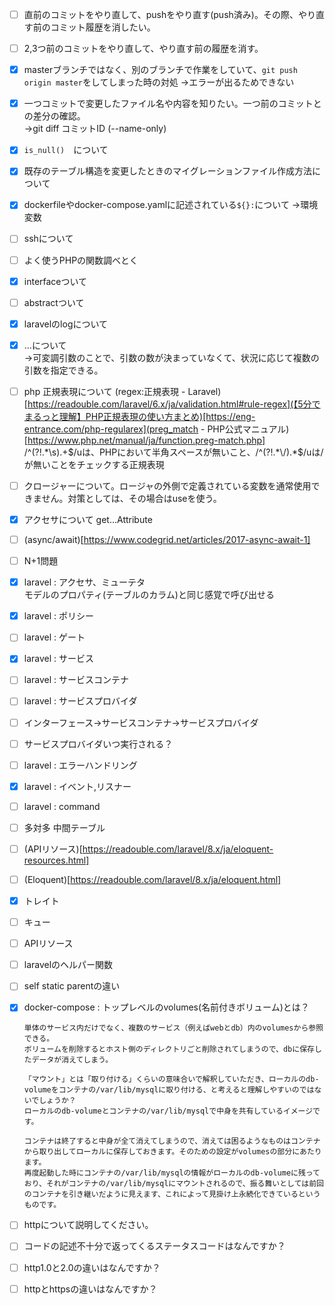 - [ ] 直前のコミットをやり直して、pushをやり直す(push済み)。その際、やり直す前のコミット履歴を消したい。
- [ ] 2,3つ前のコミットをやり直して、やり直す前の履歴を消す。
- [X] masterブランチではなく、別のブランチで作業をしていて、`git push origin master`をしてしまった時の対処
->エラーが出るためできない
- [X] 一つコミットで変更したファイル名や内容を知りたい。一つ前のコミットとの差分の確認。  
->git diff コミットID (--name-only)
- [X] `is_null()`　について
- [X] 既存のテーブル構造を変更したときのマイグレーションファイル作成方法について
- [X] dockerfileやdocker-compose.yamlに記述されている`${}:`について
->環境変数
- [ ] sshについて
- [ ] よく使うPHPの関数調べとく
- [X] interfaceついて
- [ ] abstractついて
- [X] laravelのlogについて
- [X] ...について  
    ->可変調引数のことで、引数の数が決まっていなくて、状況に応じて複数の引数を指定できる。
- [ ] php 正規表現について (regex:正規表現 - Laravel)[https://readouble.com/laravel/6.x/ja/validation.html#rule-regex](【5分でまるっと理解】PHP正規表現の使い方まとめ)[https://eng-entrance.com/php-regularex](preg_match - PHP公式マニュアル)[https://www.php.net/manual/ja/function.preg-match.php]  
/^(?!.*\s).+$/uは、PHPにおいて半角スペースが無いこと、/^(?!.*\/).*$/uは/が無いことをチェックする正規表現  
- [ ] クロージャーについて。ロージャの外側で定義されている変数を通常使用できません。対策としては、その場合はuseを使う。  
- [X] アクセサについて get...Attribute
- [ ] (async/await)[https://www.codegrid.net/articles/2017-async-await-1]  
- [ ] N+1問題
- [X] laravel : アクセサ、ミューテタ  
モデルのプロパティ(テーブルのカラム)と同じ感覚で呼び出せる  
- [X] laravel : ポリシー
- [ ] laravel : ゲート
- [X] laravel : サービス
- [ ] laravel : サービスコンテナ
- [ ] laravel : サービスプロバイダ
- [ ] インターフェース->サービスコンテナ->サービスプロバイダ
- [ ] サービスプロバイダいつ実行される？
- [ ] laravel : エラーハンドリング
- [X] laravel : イベント,リスナー
- [ ] laravel : command
- [ ] 多対多 中間テーブル
- [ ] (APIリソース)[https://readouble.com/laravel/8.x/ja/eloquent-resources.html]
- [ ] (Eloquent)[https://readouble.com/laravel/8.x/ja/eloquent.html]
- [X] トレイト
- [ ] キュー
- [ ] APIリソース
- [ ] laravelのヘルパー関数
- [ ] self static parentの違い
- [X] docker-compose : トップレベルのvolumes(名前付きボリューム)とは？  
    ```
    単体のサービス内だけでなく、複数のサービス（例えばwebとdb）内のvolumesから参照できる。  
    ボリュームを削除するとホスト側のディレクトリごと削除されてしまうので、dbに保存したデータが消えてしまう。
    ```  
    ```
    「マウント」とは「取り付ける」くらいの意味合いで解釈していただき、ローカルのdb-volumeをコンテナの/var/lib/mysqlに取り付ける、と考えると理解しやすいのではないでしょうか？
    ローカルのdb-volumeとコンテナの/var/lib/mysqlで中身を共有しているイメージです。

    コンテナは終了すると中身が全て消えてしまうので、消えては困るようなものはコンテナから取り出してローカルに保存しておきます。そのための設定がvolumesの部分にあたります。
    再度起動した時にコンテナの/var/lib/mysqlの情報がローカルのdb-volumeに残っており、それがコンテナの/var/lib/mysqlにマウントされるので、振る舞いとしては前回のコンテナを引き継いだように見えます、これによって見掛け上永続化できているというものです。
    ``` 
- [ ] httpについて説明してください。
- [ ] コードの記述不十分で返ってくるステータスコードはなんですか？
- [ ] http1.0と2.0の違いはなんですか？
- [ ] httpとhttpsの違いはなんですか？


